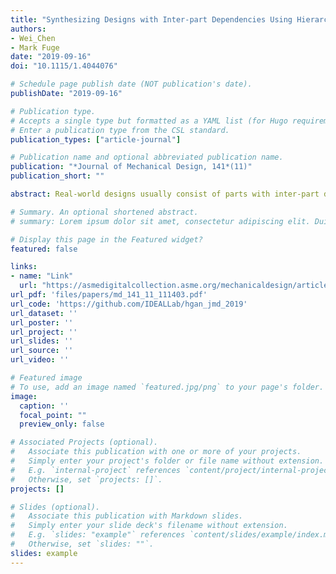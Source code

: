```yaml
---
title: "Synthesizing Designs with Inter-part Dependencies Using Hierarchical Generative Adversarial Networks"
authors:
- Wei_Chen
- Mark Fuge
date: "2019-09-16"
doi: "10.1115/1.4044076"

# Schedule page publish date (NOT publication's date).
publishDate: "2019-09-16"

# Publication type.
# Accepts a single type but formatted as a YAML list (for Hugo requirements).
# Enter a publication type from the CSL standard.
publication_types: ["article-journal"]

# Publication name and optional abbreviated publication name.
publication: "*Journal of Mechanical Design, 141*(11)"
publication_short: ""

abstract: Real-world designs usually consist of parts with inter-part dependencies, i.e., the geometry of one part is dependent on one or multiple other parts. We can represent such dependency in a part dependency graph. This paper presents a method for synthesizing these types of hierarchical designs using generative models learned from examples. It decomposes the problem of synthesizing the whole design into synthesizing each part separately but keeping the inter-part dependencies satisfied. Specifically, this method constructs multiple generative models, the interaction of which is based on the part dependency graph. We then use the trained generative models to synthesize or explore each part design separately via a low-dimensional latent representation, conditioned on the corresponding parent part(s). We verify our model on multiple design examples with different inter-part dependencies. We evaluate our model by analyzing the constraint satisfaction performance, the synthesis quality, the latent space quality, and the effects of part dependency depth and branching factor. This paper's techniques for capturing dependencies among parts lay the foundation for learned generative models to extend to more realistic engineering systems where such relationships are widespread.

# Summary. An optional shortened abstract.
# summary: Lorem ipsum dolor sit amet, consectetur adipiscing elit. Duis posuere tellus ac convallis placerat. Proin tincidunt magna sed ex sollicitudin condimentum.

# Display this page in the Featured widget?
featured: false

links:
- name: "Link"
  url: "https://asmedigitalcollection.asme.org/mechanicaldesign/article/141/11/111403/955328/Synthesizing-Designs-With-Interpart-Dependencies"
url_pdf: 'files/papers/md_141_11_111403.pdf'
url_code: 'https://github.com/IDEALLab/hgan_jmd_2019'
url_dataset: ''
url_poster: ''
url_project: ''
url_slides: ''
url_source: ''
url_video: ''

# Featured image
# To use, add an image named `featured.jpg/png` to your page's folder. 
image:
  caption: ''
  focal_point: ""
  preview_only: false

# Associated Projects (optional).
#   Associate this publication with one or more of your projects.
#   Simply enter your project's folder or file name without extension.
#   E.g. `internal-project` references `content/project/internal-project/index.md`.
#   Otherwise, set `projects: []`.
projects: []

# Slides (optional).
#   Associate this publication with Markdown slides.
#   Simply enter your slide deck's filename without extension.
#   E.g. `slides: "example"` references `content/slides/example/index.md`.
#   Otherwise, set `slides: ""`.
slides: example
---
```


